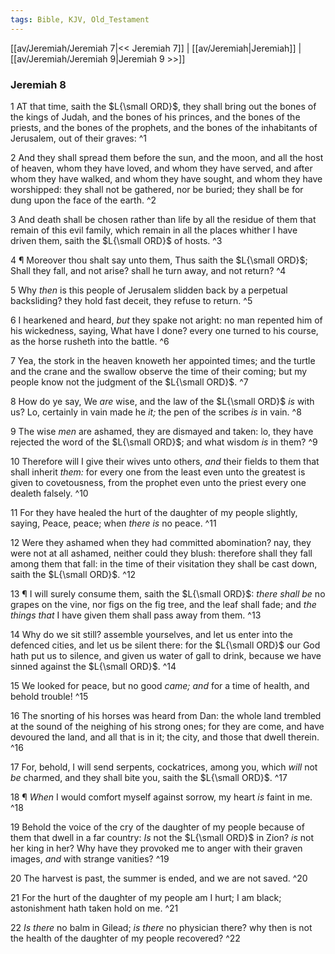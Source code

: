 ```yaml
---
tags: Bible, KJV, Old_Testament
---
```


[[av/Jeremiah/Jeremiah 7|<< Jeremiah 7]] | [[av/Jeremiah|Jeremiah]] | [[av/Jeremiah/Jeremiah 9|Jeremiah 9 >>]]

### Jeremiah 8

1 AT that time, saith the $L{\small ORD}$, they shall bring out the bones of the kings of Judah, and the bones of his princes, and the bones of the priests, and the bones of the prophets, and the bones of the inhabitants of Jerusalem, out of their graves: ^1

2 And they shall spread them before the sun, and the moon, and all the host of heaven, whom they have loved, and whom they have served, and after whom they have walked, and whom they have sought, and whom they have worshipped: they shall not be gathered, nor be buried; they shall be for dung upon the face of the earth. ^2

3 And death shall be chosen rather than life by all the residue of them that remain of this evil family, which remain in all the places whither I have driven them, saith the $L{\small ORD}$ of hosts. ^3

4 ¶ Moreover thou shalt say unto them, Thus saith the $L{\small ORD}$; Shall they fall, and not arise? shall he turn away, and not return? ^4

5 Why _then_ is this people of Jerusalem slidden back by a perpetual backsliding? they hold fast deceit, they refuse to return. ^5

6 I hearkened and heard, _but_ they spake not aright: no man repented him of his wickedness, saying, What have I done? every one turned to his course, as the horse rusheth into the battle. ^6

7 Yea, the stork in the heaven knoweth her appointed times; and the turtle and the crane and the swallow observe the time of their coming; but my people know not the judgment of the $L{\small ORD}$. ^7

8 How do ye say, We _are_ wise, and the law of the $L{\small ORD}$ _is_ with us? Lo, certainly in vain made he _it;_ the pen of the scribes _is_ in vain. ^8

9 The wise _men_ are ashamed, they are dismayed and taken: lo, they have rejected the word of the $L{\small ORD}$; and what wisdom _is_ in them? ^9

10 Therefore will I give their wives unto others, _and_ their fields to them that shall inherit _them:_ for every one from the least even unto the greatest is given to covetousness, from the prophet even unto the priest every one dealeth falsely. ^10

11 For they have healed the hurt of the daughter of my people slightly, saying, Peace, peace; when _there_ _is_ no peace. ^11

12 Were they ashamed when they had committed abomination? nay, they were not at all ashamed, neither could they blush: therefore shall they fall among them that fall: in the time of their visitation they shall be cast down, saith the $L{\small ORD}$. ^12

13 ¶ I will surely consume them, saith the $L{\small ORD}$: _there_ _shall_ _be_ no grapes on the vine, nor figs on the fig tree, and the leaf shall fade; and _the_ _things_ _that_ I have given them shall pass away from them. ^13

14 Why do we sit still? assemble yourselves, and let us enter into the defenced cities, and let us be silent there: for the $L{\small ORD}$ our God hath put us to silence, and given us water of gall to drink, because we have sinned against the $L{\small ORD}$. ^14

15 We looked for peace, but no good _came;_ _and_ for a time of health, and behold trouble! ^15

16 The snorting of his horses was heard from Dan: the whole land trembled at the sound of the neighing of his strong ones; for they are come, and have devoured the land, and all that is in it; the city, and those that dwell therein. ^16

17 For, behold, I will send serpents, cockatrices, among you, which _will_ not _be_ charmed, and they shall bite you, saith the $L{\small ORD}$. ^17

18 ¶ _When_ I would comfort myself against sorrow, my heart _is_ faint in me. ^18

19 Behold the voice of the cry of the daughter of my people because of them that dwell in a far country: _Is_ not the $L{\small ORD}$ in Zion? _is_ not her king in her? Why have they provoked me to anger with their graven images, _and_ with strange vanities? ^19

20 The harvest is past, the summer is ended, and we are not saved. ^20

21 For the hurt of the daughter of my people am I hurt; I am black; astonishment hath taken hold on me. ^21

22 _Is_ _there_ no balm in Gilead; _is_ _there_ no physician there? why then is not the health of the daughter of my people recovered? ^22

